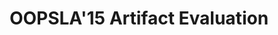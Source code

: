 ---
title: OOPSLA'15 Artifact Evaluation
redirect_from:
    - /papers/oopsla15-artifact/
    - /publications/oopsla15-artifact/
redirect_to:
    - https://github.com/msteindorfer/oopsla15-artifact/
---    